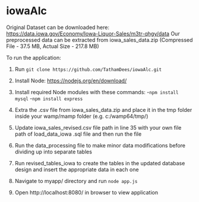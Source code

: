 # iowaAlc

Original Dataset can be downloaded here: https://data.iowa.gov/Economy/Iowa-Liquor-Sales/m3tr-qhgy/data
Our preprocessed data can be extracted from iowa_sales_data.zip (Compressed File - 37.5 MB, Actual Size - 217.8 MB)

To run the application:

1. Run `git clone https://github.com/TathamDees/iowaAlc.git`

1. Install Node: https://nodejs.org/en/download/
2. Install required Node modules with these commands:
	-`npm install mysql`
	-`npm install express`
	
3. Extra the .csv file from iowa_sales_data.zip and place it in the tmp folder inside your wamp/mamp folder (e.g. c:/wamp64/tmp/)

4. Update iowa_sales_revised.csv file path in line 35 with your own file path of load_data_iowa .sql file and then run the file

5. Run the data_processing file to make minor data modifications before dividing up into separate tables

6. Run revised_tables_iowa to create the tables in the updated database design and insert the appropriate data in each one

7. Navigate to myapp/ directory and run `node app.js`

8. Open http://localhost:8080/ in browser to view application



